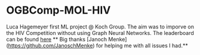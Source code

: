 # OGBComp-MOL-HIV

Luca Hagemeyer first ML project @ Koch Group. The aim was to imporve on the HIV Competition without using Graph Neural Networks.
The leaderboard can be found [here](https://ogb.stanford.edu/docs/leader_graphprop/)
** Big thanks [Janoch Menke] (https://github.com/JanoschMenke) for helping me with all issues I had.**
